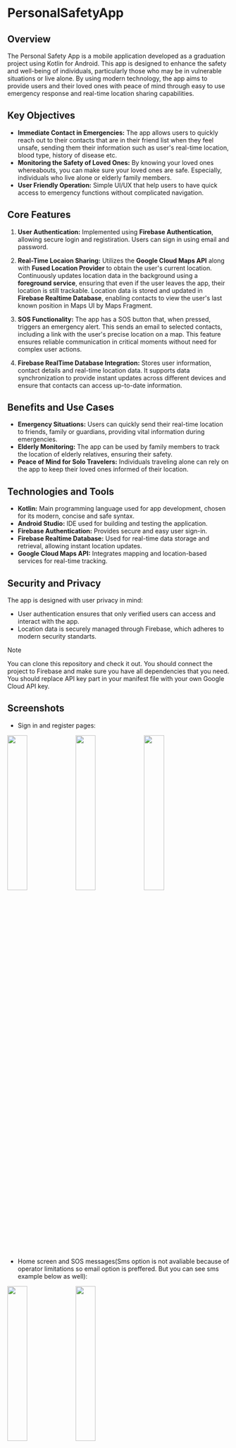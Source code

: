 # PersonalSafetyApp

## **Overview**

The Personal Safety App is a mobile application developed as a graduation project using Kotlin for Android. This app is designed to enhance the safety and well-being of individuals, particularly those who may be in vulnerable situations or live alone. By using modern technology, the app aims to provide users and their loved ones with peace of mind through easy to use emergency response and real-time location sharing capabilities.

## **Key Objectives**

- **Immediate Contact in Emergencies:** The app allows users to quickly reach out to their contacts that are in their friend list when they feel unsafe, sending them their information such as user's real-time location, blood type, history of disease etc.
- **Monitoring the Safety of Loved Ones:** By knowing your loved ones whereabouts, you can make sure your loved ones are safe. Especially, individuals who live alone or elderly family members.
- **User Friendly Operation:** Simple UI/UX that help users to have quick access to emergency functions without complicated navigation.

## **Core Features**

1. **User Authentication:** Implemented using **Firebase Authentication**, allowing secure login and registiration. Users can sign in using email and password.

2.  **Real-Time Locaion Sharing:** Utilizes the **Google Cloud Maps API** along with **Fused Location Provider** to obtain the user's current location. Continuously updates location data in the background using a **foreground service**, ensuring that even if the user leaves the app, their location is still trackable. Location data is stored and updated in **Firebase Realtime Database**, enabling contacts to view the user's last known position in Maps UI by Maps Fragment.

3. **SOS Functionality:** The app has a SOS button that, when pressed, triggers an emergency alert. This sends an email to selected contacts, including a link with the user's precise location on a map. This feature ensures reliable communication in critical moments without need for complex user actions.

4. **Firebase RealTime Database Integration:** Stores user information, contact details and real-time location data. It supports data synchronization to provide instant updates across different devices and ensure that contacts can access up-to-date information.

## **Benefits and Use Cases**

- **Emergency Situations:** Users can quickly send their real-time location to friends, family or guardians, providing vital information during emergencies.
- **Elderly Monitoring:** The app can be used by family members to track the location of elderly relatives, ensuring their safety.
- **Peace of Mind for Solo Travelers:** Individuals traveling alone can rely on the app to keep their loved ones informed of their location.

## **Technologies and Tools**

- **Kotlin:** Main programming language used for app development, chosen for its modern, concise and safe syntax.
- **Android Studio:** IDE used for building and testing the application.
- **Firebase Authentication:** Provides secure and easy user sign-in.
- **Firebase Realtime Database:** Used for real-time data storage and retrieval, allowing instant location updates.
- **Google Cloud Maps API:** Integrates mapping and location-based services for real-time tracking.

## **Security and Privacy**

The app is designed with user privacy in mind:
- User authentication ensures that only verified users can access and interact with the app.
- Location data is securely managed through Firebase, which adheres to modern security standarts.



>[!NOTE]
>You can clone this repository and check it out. You should connect the project to Firebase and make sure you have all dependencies that you need. You should replace API key part in your manifest file with your own Google Cloud API key.

## **Screenshots**

- Sign in and register pages:
<p>
    <img src="https://github.com/cigdeemtok/PersonalSafetyApp/blob/main/images/sign_in.jpg" width="30%">
    <img src="https://github.com/cigdeemtok/PersonalSafetyApp/blob/main/images/register.jpg" width="30%">
    <img src="https://github.com/cigdeemtok/PersonalSafetyApp/blob/main/images/register_info.jpg" width="30%">
</p>

- Home screen and SOS messages(Sms option is not avaliable because of operator limitations so email option is preffered. But you can see sms example below as well):
<p>
    <img src="https://github.com/cigdeemtok/PersonalSafetyApp/blob/main/images/sos_email.jpg" width="30%">
    <img src="https://github.com/cigdeemtok/PersonalSafetyApp/blob/main/images/sms_sos.jpeg" width="30%">
</p>
<img src="https://github.com/cigdeemtok/PersonalSafetyApp/blob/main/images/home_screen.jpg" width="30%">

- Friends screen:
<p>
    <img src="https://github.com/cigdeemtok/PersonalSafetyApp/blob/main/images/friends_screen.jpg" width="30%">
    <img src="https://github.com/cigdeemtok/PersonalSafetyApp/blob/main/images/friend_request_alert.jpg" width="30%">
    <img src="https://github.com/cigdeemtok/PersonalSafetyApp/blob/main/images/see_friend_profile.jpg" width="30%">
</p>

  - Location tracking and location service in friends screen:
    
<img src="https://github.com/cigdeemtok/PersonalSafetyApp/blob/main/images/map_friend_location.jpeg" width="30%">
<img src="https://github.com/cigdeemtok/PersonalSafetyApp/blob/main/images/location_service.jpeg" width="30%">


- Notifications and profile screen:
<p>
  <img src="https://github.com/cigdeemtok/PersonalSafetyApp/blob/main/images/friend_request_notificaiton.jpg" width="30%">
  <img src="https://github.com/cigdeemtok/PersonalSafetyApp/blob/main/images/user_profile_screen.jpg" width="30%">
</p>

- Database structures for friends, user informations, requests and locations respectively:
 <p>
  <img src="https://github.com/cigdeemtok/PersonalSafetyApp/blob/main/images/friend_db.png" width="30%">
  <img src="https://github.com/cigdeemtok/PersonalSafetyApp/blob/main/images/userInfo_db.png" width="30%">
</p>
<p>
  <img src="https://github.com/cigdeemtok/PersonalSafetyApp/blob/main/images/request_db.png" width="30%">
  <img src="https://github.com/cigdeemtok/PersonalSafetyApp/blob/main/images/location_db.png" width="30%"> 
</p>

- Navigation graph of app:
<p>
  <img src="https://github.com/cigdeemtok/PersonalSafetyApp/blob/main/images/nav_graph.png" width="30%">
</p>
